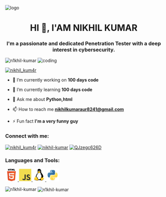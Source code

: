 ![logo](https://blog.tmetric.com/content/images/2023/05/Hackaday--1-.png)
<h1 align="center">HI 👋, I'AM NIKHIL KUMAR</h1>
<h3 align="center">I'm a passionate and dedicated Penetration Tester with a deep interest in cybersecurity.</h3>
<img align="right" alt="coding" width="400" src="https://user-images.githubusercontent.com/55389276/140866485-8fb1c876-9a8f-4d6a-98dc-08c4981eaf70.gif">
<p align="left"> <img src="https://komarev.com/ghpvc/?username=n1khil-kumar&label=Profile%20views&color=0e75b6&style=flat" alt="n1khil-kumar" /> </p>

<p align="left"> <a href="https://twitter.com/nikhil_kum4r" target="blank"><img src="https://img.shields.io/twitter/follow/nikhil_kum4r?logo=twitter&style=for-the-badge" alt="nikhil_kum4r" /></a> </p>

- 🔭 I’m currently working on **100 days code**

- 🌱 I’m currently learning **100 days code**

- 💬 Ask me about **Python,html**

- 📫 How to reach me **nikhilkumaraur8241@gmail.com**

- ⚡ Fun fact **I'm a very funny guy**

<h3 align="left">Connect with me:</h3>
<p align="left">
<a href="https://twitter.com/nikhil_kum4r" target="blank"><img align="center" src="https://raw.githubusercontent.com/rahuldkjain/github-profile-readme-generator/master/src/images/icons/Social/twitter.svg" alt="nikhil_kum4r" height="30" width="40" /></a>
<a href="https://linkedin.com/in/nikhil-kumar" target="blank"><img align="center" src="https://raw.githubusercontent.com/rahuldkjain/github-profile-readme-generator/master/src/images/icons/Social/linked-in-alt.svg" alt="nikhil-kumar" height="30" width="40" /></a>
<a href="https://discord.gg/QJzegc626D" target="blank"><img align="center" src="https://raw.githubusercontent.com/rahuldkjain/github-profile-readme-generator/master/src/images/icons/Social/discord.svg" alt="QJzegc626D" height="30" width="40" /></a>
</p>

<h3 align="left">Languages and Tools:</h3>
<p align="left"> <a href="https://www.w3.org/html/" target="_blank" rel="noreferrer"> <img src="https://raw.githubusercontent.com/devicons/devicon/master/icons/html5/html5-original-wordmark.svg" alt="html5" width="40" height="40"/> </a> <a href="https://developer.mozilla.org/en-US/docs/Web/JavaScript" target="_blank" rel="noreferrer"> <img src="https://raw.githubusercontent.com/devicons/devicon/master/icons/javascript/javascript-original.svg" alt="javascript" width="40" height="40"/> </a> <a href="https://www.linux.org/" target="_blank" rel="noreferrer"> <img src="https://raw.githubusercontent.com/devicons/devicon/master/icons/linux/linux-original.svg" alt="linux" width="40" height="40"/> </a> <a href="https://www.python.org" target="_blank" rel="noreferrer"> <img src="https://raw.githubusercontent.com/devicons/devicon/master/icons/python/python-original.svg" alt="python" width="40" height="40"/> </a> </p>

<p><img align="left" src="https://github-readme-stats.vercel.app/api/top-langs?username=n1khil-kumar&show_icons=true&locale=en&layout=compact" alt="n1khil-kumar" /></p>

<p>&nbsp;<img align="center" src="https://github-readme-stats.vercel.app/api?username=n1khil-kumar&show_icons=true&locale=en" alt="n1khil-kumar" /></p>
